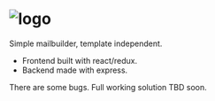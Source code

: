 
# ![logo](http://i.imgur.com/q7V0v87.png)

Simple mailbuilder, template independent.
- Frontend built with react/redux.
- Backend made with express.

There are some bugs.  Full working solution TBD soon.
